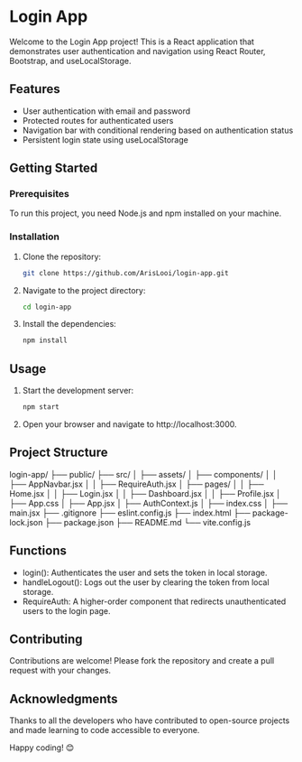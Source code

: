 # Login App

Welcome to the Login App project! This is a React application that demonstrates user authentication and navigation using React Router, Bootstrap, and useLocalStorage.

## Features

- User authentication with email and password
- Protected routes for authenticated users
- Navigation bar with conditional rendering based on authentication status
- Persistent login state using useLocalStorage

## Getting Started

### Prerequisites

To run this project, you need Node.js and npm installed on your machine.

### Installation

1. Clone the repository:
   ```bash
   git clone https://github.com/ArisLooi/login-app.git
2. Navigate to the project directory:
    ```bash
    cd login-app
3. Install the dependencies:
   ```bash
   npm install

## Usage
1. Start the development server:
   ```bash
   npm start
2. Open your browser and navigate to http://localhost:3000.

## Project Structure
login-app/
├── public/
├── src/
│   ├── assets/
│   ├── components/
│   │   ├── AppNavbar.jsx
│   │   ├── RequireAuth.jsx
│   ├── pages/
│   │   ├── Home.jsx
│   │   ├── Login.jsx
│   │   ├── Dashboard.jsx
│   │   ├── Profile.jsx
│   ├── App.css
│   ├── App.jsx
│   ├── AuthContext.js
│   ├── index.css
│   ├── main.jsx
├── .gitignore
├── eslint.config.js
├── index.html
├── package-lock.json
├── package.json
├── README.md
└── vite.config.js

## Functions
- login(): Authenticates the user and sets the token in local storage.
- handleLogout(): Logs out the user by clearing the token from local storage.
- RequireAuth: A higher-order component that redirects unauthenticated users to the login page.

## Contributing
Contributions are welcome! Please fork the repository and create a pull request with your changes.

## Acknowledgments
Thanks to all the developers who have contributed to open-source projects and made learning to code accessible to everyone.

Happy coding! 😊
